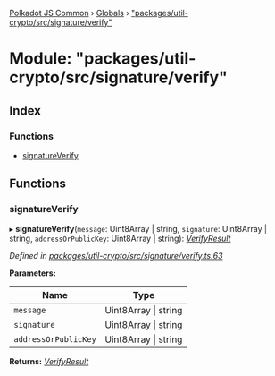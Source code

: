 [Polkadot JS Common](../README.md) › [Globals](../globals.md) › ["packages/util-crypto/src/signature/verify"](_packages_util_crypto_src_signature_verify_.md)

# Module: "packages/util-crypto/src/signature/verify"

## Index

### Functions

* [signatureVerify](_packages_util_crypto_src_signature_verify_.md#signatureverify)

## Functions

###  signatureVerify

▸ **signatureVerify**(`message`: Uint8Array | string, `signature`: Uint8Array | string, `addressOrPublicKey`: Uint8Array | string): *[VerifyResult](../interfaces/_packages_util_crypto_src_types_.verifyresult.md)*

*Defined in [packages/util-crypto/src/signature/verify.ts:63](https://github.com/polkadot-js/common/blob/d4e6ad55/packages/util-crypto/src/signature/verify.ts#L63)*

**Parameters:**

Name | Type |
------ | ------ |
`message` | Uint8Array &#124; string |
`signature` | Uint8Array &#124; string |
`addressOrPublicKey` | Uint8Array &#124; string |

**Returns:** *[VerifyResult](../interfaces/_packages_util_crypto_src_types_.verifyresult.md)*
